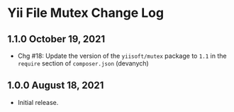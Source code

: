# Yii File Mutex Change Log

## 1.1.0 October 19, 2021

- Chg #18: Update the version of the `yiisoft/mutex` package to `1.1` in the `require` section of `composer.json` (devanych)

## 1.0.0 August 18, 2021

- Initial release.
